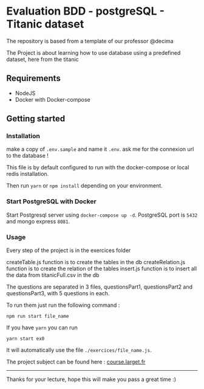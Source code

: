 # Evaluation BDD - postgreSQL - Titanic dataset
The repository is based from a template of our professor @decima

The Project is about learning how to use database using a predefined dataset, here from the titanic

## Requirements
- NodeJS
- Docker with Docker-compose


## Getting started

### Installation
make a copy of `.env.sample` and name it `.env`.
ask me for the connexion url to the database !

This file is by default configured to run with the docker-compose or local redis installation.

Then run `yarn` or `npm install` depending on your environment.

### Start PostgreSQL with Docker

Start Postgresql server using `docker-compose up -d`. PostgreSQL port is `5432` and mongo express `8081`.

### Usage

Every step of the project is in the exercices folder

createTable.js function is to create the tables in the db
createRelation.js function is to create the relation of the tables
insert.js function is to insert all the data from titanicFull.csv in the db

The questions are separated in 3 files, questionsPart1, questionsPart2 and questionsPart3, with 5 questions in each.

To run them just run the following command :

```
npm run start file_name
```

If you have `yarn` you can run
```
yarn start ex0
```
It will automatically use the file `./exercices/file_name.js`.


The project subject can be found here :  [course.larget.fr](https://decima.notion.site/Mini-projet-SGBD-0622e1c8648c4973a596cd41c78354e2)

---

Thanks for your lecture, hope this will make you pass a great time :)
